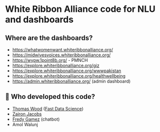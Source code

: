 # White Ribbon Alliance code for NLU and dashboards

## Where are the dashboards?

* https://whatwomenwant.whiteribbonalliance.org/
* https://midwivesvoices.whiteribbonalliance.org/
* https://wypw.1point8b.org/ - PMNCH
* https://explore.whiteribbonalliance.org/giz
* https://explore.whiteribbonalliance.org/wwwpakistan
* https://explore.whiteribbonalliance.org/healthwellbeing
* https://admin.whiteribbonalliance.org/ (admin dashboard)

## 🧑 Who developed this code?

* [Thomas Wood](https://freelancedatascientist.net/) ([Fast Data Science](https://fastdatascience.com))
* [Zairon Jacobs](https://zaironjacobs.com/)
* [Fredy Gamez](https://github.com/orgs/whiteribbonalliance/people/fredygamez) (chatbot)
* Amol Walunj
